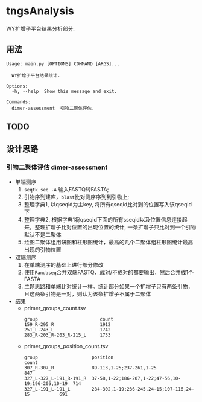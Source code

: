 # tngsAnalysis
WY扩增子平台结果分析部分.  

## 用法
```
Usage: main.py [OPTIONS] COMMAND [ARGS]...

  WY扩增子平台结果统计.

Options:
  -h, --help  Show this message and exit.

Commands:
  dimer-assessment  引物二聚体评估.
```

## TODO

## 设计思路
### 引物二聚体评估 dimer-assessment
- 单端测序
  1. `seqtk seq -A` 输入FASTQ转FASTA;  
  2. 引物序列建库，`blast`比对测序序列到引物上;  
  3. 整理字典1, 以qseqid为主key, 将所有qseqid比对到的位置写入该qseqid下
  4. 整理字典2, 根据字典1将qseqid下面的所有sseqid以及位置信息连接起来，整理扩增子比对位置的出现位置的统计, 一条扩增子只比对到一个引物默认不是二聚体
  5. 绘图二聚体组用饼图和柱形图统计，最高的几个二聚体组柱形图统计最高出现的引物位置
- 双端测序  
  1. 在单端测序的基础上进行部分修改  
  2. 使用`Pandaseq`合并双端FASTQ，成对/不成对的都要输出，然后合并成1个FASTA  
  3. 主题思路和单端比对统计一样。统计部分如果一个扩增子只有两条引物，且这两条引物是一对，则认为该条扩增子不属于二聚体
- 结果  
  - primer_groups_count.tsv  
    ```
    group                       count
    159_R-295_R                 1912
    251_L-243_L                 1742
    283_R-203_R-203_R-215_L     1733
    ```
  - primer_groups_position_count.tsv
    ```
    group                    position                                           count
    307_R-307_R              89-113,1-25;237-261,1-25                           847
    327_L-327_L-191_R-191_R  37-58,1-22;186-207,1-22;47-56,10-19;196-205,10-19  714
    327_L-191_L-191_L        284-302,1-19;236-245,24-15;107-116,24-15           691
    ```
